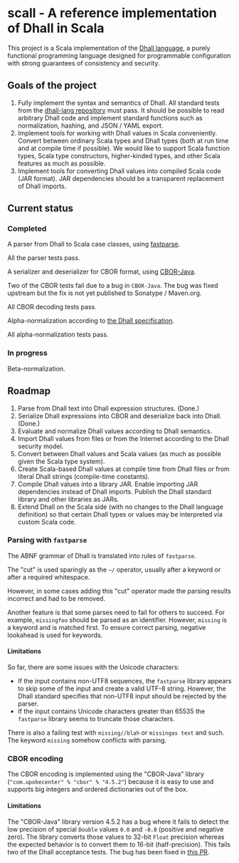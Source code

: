 # scall - A reference implementation of Dhall in Scala

This project is a Scala implementation of the [Dhall language](https://dhall-lang.org), a purely functional programming language designed for programmable configuration with strong guarantees of consistency and security.

## Goals of the project

1. Fully implement the syntax and semantics of Dhall. All standard tests from the [dhall-lang repository](https://github.com/dhall-lang/dhall-lang) must pass. It should be possible to read arbitrary Dhall code and implement standard functions such as normalization, hashing, and JSON / YAML export.
2. Implement tools for working with Dhall values in Scala conveniently. Convert between ordinary Scala types and Dhall types (both at run time and at compile time if possible). We would like to support Scala function types, Scala type constructors, higher-kinded types, and other Scala features as much as possible.
3. Implement tools for converting Dhall values into compiled Scala code (JAR format). JAR dependencies should be a transparent replacement of Dhall imports.

## Current status

### Completed

A parser from Dhall to Scala case classes, using [fastparse](https://github.com/com-lihaoyi/fastparse).

All the parser tests pass.

A serializer and deserializer for CBOR format, using [CBOR-Java](https://github.com/peteroupc/CBOR-Java).

Two of the CBOR tests fail due to a bug in `CBOR-Java`. The bug was fixed upstream but the fix is not yet published to Sonatype / Maven.org.

All CBOR decoding tests pass.

Alpha-normalization according to [the Dhall specification](https://github.com/dhall-lang/dhall-lang/blob/master/standard/alpha-normalization.md).

All alpha-normalization tests pass.

### In progress

Beta-normalization.

## Roadmap

1. Parse from Dhall text into Dhall expression structures. (Done.)
2. Serialize Dhall expressions into CBOR and deserialize back into Dhall. (Done.)
3. Evaluate and normalize Dhall values according to Dhall semantics.
4. Import Dhall values from files or from the Internet according to the Dhall security model.
5. Convert between Dhall values and Scala values (as much as possible given the Scala type system).
6. Create Scala-based Dhall values at compile time from Dhall files or from literal Dhall strings (compile-time constants).
7. Compile Dhall values into a library JAR. Enable importing JAR dependencies instead of Dhall imports. Publish the Dhall standard library and other libraries as JARs.
8. Extend Dhall on the Scala side (with no changes to the Dhall language definition) so that certain Dhall types or values may be interpreted via custom Scala code.

### Parsing with `fastparse`

The ABNF grammar of Dhall is translated into rules of `fastparse`.

The "cut" is used sparingly as the `~/` operator, usually after a keyword or after a required whitespace.

However, in some cases adding this "cut" operator made the parsing results incorrect and had to be removed.

Another feature is that some parses need to fail for others to succeed. For example, `missingfoo` should be parsed as an identifier. However, `missing` is a keyword and is matched first. To ensure correct parsing, negative lookahead is used for keywords. 

#### Limitations

So far, there are some issues with the Unicode characters:

- If the input contains non-UTF8 sequences, the `fastparse` library appears to skip some of the input and create a valid UTF-8 string. However, the Dhall standard specifies that non-UTF8 input should be rejected by the parser.
- If the input contains Unicode characters greater than 65535 the `fastparse` library seems to truncate those characters.

There is also a failing test with `missing//blah` or `missingas text` and such. The keyword `missing` somehow conflicts with parsing.

### CBOR encoding

The CBOR encoding is implemented using the "CBOR-Java" library (`"com.upokecenter" % "cbor" % "4.5.2"`) because it is easy to use and supports big integers and ordered dictionaries out of the box.

#### Limitations

The "CBOR-Java" library version 4.5.2 has a bug where it fails to detect the low precision of special `Double` values `0.0` and `-0.0` (positive and negative zero). The library converts those values to 32-bit `Float` precision whereas the expected behavior is to convert them to 16-bit (half-precision). This fails two of the Dhall acceptance tests. The bug has been fixed in [this PR](https://github.com/peteroupc/CBOR-Java/pull/25).

